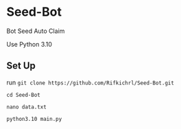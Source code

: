 # Seed-Bot
Bot Seed Auto Claim

Use Python 3.10



  ## Set Up


run 
  `git clone https://github.com/Rifkichrl/Seed-Bot.git`
      
  `cd Seed-Bot`

  `nano data.txt`

  `python3.10 main.py`
